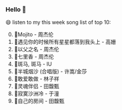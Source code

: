 

### Hello 👋

😄 listen to my this week song list of top 10:

0. 🌈Mojito - 周杰伦
1. 🌈遇见你的时候所有星星都落到我头上 - 高姗
2. 🌈以父之名 - 周杰伦
3. 🌈七里香 - 周杰伦
4. 🌈斑马, 斑马 - IU
5. 🌈半城烟沙 (合唱版) - 许嵩/金莎
6. 🌈敢爱敢做 - 林子祥
7. 🌈灵魂伴侣 - 田馥甄
8. 🌈寂寞沙洲冷 - 于潼
9. 🌈自己的房间 - 田馥甄

